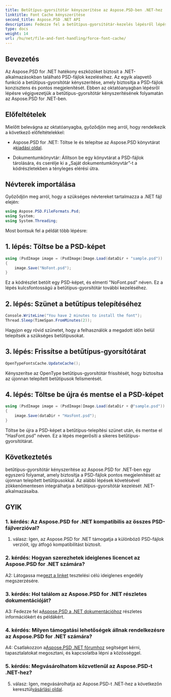 ```yaml
---
title: Betűtípus-gyorsítótár kényszerítése az Aspose.PSD-ben .NET-hez
linktitle: Font Cache kényszerítése
second_title: Aspose.PSD .NET API
description: Fedezze fel a betűtípus-gyorsítótár-kezelés lépésről lépésre történő kezelését az Aspose.PSD for .NET-ben. Ezzel a hatékony .NET-könyvtárral pontos megjelenítést biztosíthat.
type: docs
weight: 14
url: /hu/net/file-and-font-handling/force-font-cache/
---
```

## Bevezetés

Az Aspose.PSD for .NET hatékony eszközöket biztosít a .NET-alkalmazásokban található PSD-fájlok kezeléséhez. Az egyik alapvető funkció a betűtípus-gyorsítótár kényszerítése, amely biztosítja a PSD-fájlok konzisztens és pontos megjelenítését. Ebben az oktatóanyagban lépésről lépésre végigvezetjük a betűtípus-gyorsítótár kényszerítésének folyamatán az Aspose.PSD for .NET-ben.

## Előfeltételek

Mielőtt belevágna az oktatóanyagba, győződjön meg arról, hogy rendelkezik a következő előfeltételekkel:

- Aspose.PSD for .NET: Töltse le és telepítse az Aspose.PSD könyvtárat a[kiadási oldal](https://releases.aspose.com/psd/net/).

- Dokumentumkönyvtár: Állítson be egy könyvtárat a PSD-fájlok tárolására, és cserélje ki a „Saját dokumentumkönyvtár”-t a kódrészletekben a tényleges elérési útra.

## Névterek importálása

Győződjön meg arról, hogy a szükséges névtereket tartalmazza a .NET fájl elején:

```csharp
using Aspose.PSD.FileFormats.Psd;
using System;
using System.Threading;
```

Most bontsuk fel a példát több lépésre:

## 1. lépés: Töltse be a PSD-képet

```csharp
using (PsdImage image = (PsdImage)Image.Load(dataDir + "sample.psd"))
{
    image.Save("NoFont.psd");
}
```

Ez a kódrészlet betölt egy PSD-képet, és elmenti "NoFont.psd" néven. Ez a lépés kulcsfontosságú a betűtípus-gyorsítótár további kezeléséhez.

## 2. lépés: Szünet a betűtípus telepítéséhez

```csharp
Console.WriteLine("You have 2 minutes to install the font");
Thread.Sleep(TimeSpan.FromMinutes(2));
```

Hagyjon egy rövid szünetet, hogy a felhasználók a megadott időn belül telepítsék a szükséges betűtípusokat.

## 3. lépés: Frissítse a betűtípus-gyorsítótárat

```csharp
OpenTypeFontsCache.UpdateCache();
```

Kényszerítse az OpenType betűtípus-gyorsítótár frissítését, hogy biztosítsa az újonnan telepített betűtípusok felismerését.

## 4. lépés: Töltse be újra és mentse el a PSD-képet

```csharp
using (PsdImage image = (PsdImage)Image.Load(dataDir + @"sample.psd"))
{
    image.Save(dataDir + "HasFont.psd");
}
```

Töltse be újra a PSD-képet a betűtípus-telepítési szünet után, és mentse el "HasFont.psd" néven. Ez a lépés megerősíti a sikeres betűtípus-gyorsítótárat.

## Következtetés

betűtípus-gyorsítótár kényszerítése az Aspose.PSD for .NET-ben egy egyszerű folyamat, amely biztosítja a PSD-fájlok pontos megjelenítését az újonnan telepített betűtípusokkal. Az alábbi lépések követésével zökkenőmentesen integrálhatja a betűtípus-gyorsítótár kezelését .NET-alkalmazásaiba.

## GYIK

### 1. kérdés: Az Aspose.PSD for .NET kompatibilis az összes PSD-fájlverzióval?

1. válasz: Igen, az Aspose.PSD for .NET támogatja a különböző PSD-fájlok verzióit, így átfogó kompatibilitást biztosít.

### 2. kérdés: Hogyan szerezhetek ideiglenes licencet az Aspose.PSD for .NET számára?

 A2: Látogassa meg[ezt a linket](https://purchase.aspose.com/temporary-license/) tesztelési célú ideiglenes engedély megszerzésére.

### 3. kérdés: Hol találom az Aspose.PSD for .NET részletes dokumentációját?

 A3: Fedezze fel a[Aspose.PSD a .NET dokumentációhoz](https://reference.aspose.com/psd/net/) részletes információkért és példákért.

### 4. kérdés: Milyen támogatási lehetőségek állnak rendelkezésre az Aspose.PSD for .NET számára?

 A4: Csatlakozzon a[Aspose.PSD .NET fórumhoz](https://forum.aspose.com/c/psd/34) segítséget kérni, tapasztalatokat megosztani, és kapcsolatba lépni a közösséggel.

### 5. kérdés: Megvásárolhatom közvetlenül az Aspose.PSD-t .NET-hez?

 5. válasz: Igen, megvásárolhatja az Aspose.PSD-t .NET-hez a következőn keresztül[vásárlási oldal](https://purchase.aspose.com/buy).